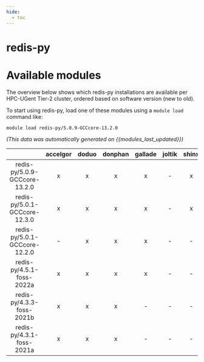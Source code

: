 ```yaml
---
hide:
  - toc
---
```


redis-py
========

# Available modules


The overview below shows which redis-py installations are available per HPC-UGent Tier-2 cluster, ordered based on software version (new to old).

To start using redis-py, load one of these modules using a `module load` command like:

```shell
module load redis-py/5.0.9-GCCcore-13.2.0
```

*(This data was automatically generated on {{modules_last_updated}})*  

| |accelgor|doduo|donphan|gallade|joltik|shinx|skitty|
| :---: | :---: | :---: | :---: | :---: | :---: | :---: | :---: |
|redis-py/5.0.9-GCCcore-13.2.0|x|x|x|x|-|x|x|
|redis-py/5.0.1-GCCcore-12.3.0|x|x|x|x|-|x|x|
|redis-py/5.0.1-GCCcore-12.2.0|-|x|x|x|-|-|-|
|redis-py/4.5.1-foss-2022a|x|x|x|x|-|-|-|
|redis-py/4.3.3-foss-2021b|x|x|x|-|-|-|-|
|redis-py/4.3.1-foss-2021a|x|x|x|-|-|-|-|
